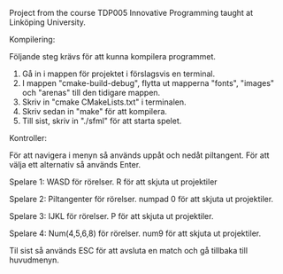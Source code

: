 Project from the course TDP005 Innovative Programming taught at Linköping University.

Kompilering:

Följande steg krävs för att kunna kompilera programmet.
1) Gå in i mappen för projektet i förslagsvis en terminal.
2) I mappen "cmake-build-debug", flytta ut mapperna "fonts",
"images" och "arenas" till den tidigare mappen.
3) Skriv in "cmake CMakeLists.txt" i terminalen.
4) Skriv sedan in "make" för att kompilera.
5) Till sist, skriv in "./sfml" för att starta spelet.


Kontroller:

För att navigera i menyn så används uppåt och nedåt piltangent. För att välja
ett alternativ så används Enter.

Spelare 1:
WASD för rörelser. R för att skjuta ut projektiler

Spelare 2:
Piltangenter för rörelser. numpad 0 för att skjuta ut projektiler.

Spelare 3:
IJKL för rörelser. P för att skjuta ut projektiler.

Spelare 4:
Num(4,5,6,8) för rörelser. num9 för att skjuta ut projektiler.

Til sist så används ESC för att avsluta en match och gå tillbaka till 
huvudmenyn.
